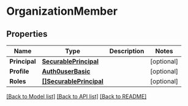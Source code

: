 # OrganizationMember

## Properties

Name | Type | Description | Notes
------------ | ------------- | ------------- | -------------
**Principal** | [**SecurablePrincipal**](SecurablePrincipal.md) |  | [optional] 
**Profile** | [**Auth0userBasic**](Auth0userBasic.md) |  | [optional] 
**Roles** | [**[]SecurablePrincipal**](SecurablePrincipal.md) |  | [optional] 

[[Back to Model list]](../README.md#documentation-for-models) [[Back to API list]](../README.md#documentation-for-api-endpoints) [[Back to README]](../README.md)


